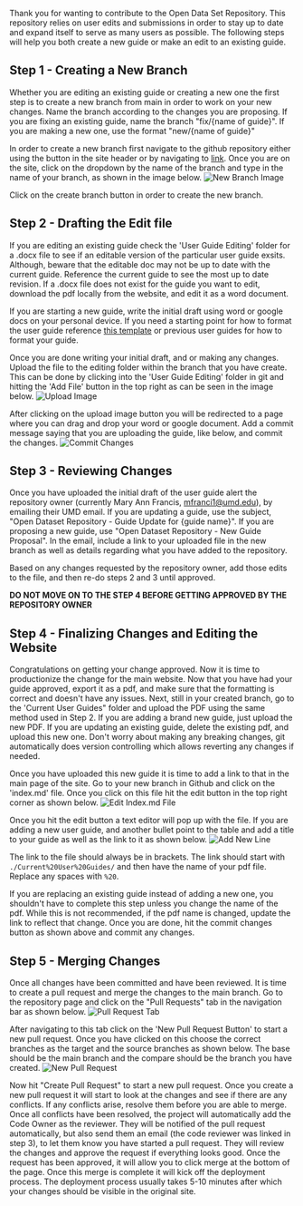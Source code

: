 Thank you for wanting to contribute to the Open Data Set Repository. This repository relies on user edits and submissions in order to stay up to date and expand itself to serve as many users as possible. The following steps will help you both create a new guide or make an edit to an existing guide.

## Step 1 - Creating a New Branch
Whether you are editing an existing guide or creating a new one the first step is to create a new branch from main in order to work on your new changes. Name the branch according to the changes you are proposing. If you are fixing an existing guide, name the branch "fix/{name of guide}". If you are making a new one, use the format "new/{name of guide}"

In order to create a new branch first navigate to the github repository either using the button in the site header or by navigating to [link](https://github.com/opendatasets1/UMD-OpenDataset). Once you are on the site, click on the dropdown by the name of the branch and type in the name of your branch, as shown in the image below.
![New Branch Image](./img/Screenshot%202024-12-02%20at%2010.36.38 AM.png)

Click on the create branch button in order to create the new branch.

## Step 2 - Drafting the Edit file
If you are editing an existing guide check the 'User Guide Editing' folder for a .docx file to see if an editable version of the particular user guide exsits. Although, beware that the editable doc may not be up to date with the current guide. Reference the current guide to see the most up to date revision. If a .docx file does not exist for the guide you want to edit, download the pdf locally from the website, and edit it as a word document.

If you are starting a new guide, write the initial draft using word or google docs on your personal device. If you need a starting point for how to format the user guide reference [this template](./New%20Guide%20Template.md) or previous user guides for how to format your guide.

Once you are done writing your initial draft, and or making any changes. Upload the file to the editing folder within the branch that you have create. This can be done by clicking into the 'User Guide Editing' folder in git and hitting the 'Add File' button in the top right as can be seen in the image below.
![Upload Image](./__img/Screenshot%202024-12-02%20at%2010.52.23 AM.png)

After clicking on the upload image button you will be redirected to a page where you can drag and drop your word or google document. Add a commit message saying that you are uploading the guide, like below, and commit the changes.
![Commit Changes](./img/Screenshot%202024-12-02%20at%2010.55.45 AM.png)

## Step 3 - Reviewing Changes
Once you have uploaded the initial draft of the user guide alert the repository owner (currently Mary Ann Francis, mfranci1@umd.edu), by emailing their UMD email. If you are updating a guide, use the subject, "Open Dataset Repository - Guide Update for {guide name}". If you are proposing a new guide, use "Open Dataset Repository - New Guide Proposal". In the email, include a link to your uploaded file in the new branch as well as details regarding what you have added to the repository.

Based on any changes requested by the repository owner, add those edits to the file, and then re-do steps 2 and 3 until approved.

**DO NOT MOVE ON TO THE STEP 4 BEFORE GETTING APPROVED BY THE REPOSITORY OWNER**

## Step 4 - Finalizing Changes and Editing the Website
Congratulations on getting your change approved. Now it is time to productionize the change for the main website. Now that you have had your guide approved, export it as a pdf, and make sure that the formatting is correct and doesn't have any issues. Next, still in your created branch, go to the 'Current User Guides" folder and upload the PDF using the same method used in Step 2. If you are adding a brand new guide, just upload the new PDF. If you are updating an existing guide, delete the existing pdf, and upload this new one. Don't worry about making any breaking changes, git automatically does version controlling which allows reverting any changes if needed.

Once you have uploaded this new guide it is time to add a link to that in the main page of the site. Go to your new branch in Github and click on the 'index.md' file. Once you click on this file hit the edit button in the top right corner as shown below.
![Edit Index.md File](./img/Screenshot%202024-12-02%20at%2011.14.11 AM.png)

Once you hit the edit button a text editor will pop up with the file. If you are adding a new user guide, and another bullet point to the table and add a title to your guide as well as the link to it as shown below. 
![Add New Line](./img/Screenshot%202024-12-02%20at%2011.17.14 AM.png)

The link to the file should always be in brackets. The link should start with `./Current%20User%20Guides/` and then have the name of your pdf file. Replace any spaces with `%20`.

If you are replacing an existing guide instead of adding a new one, you shouldn't have to complete this step unless you change the name of the pdf. While this is not recommended, if the pdf name is changed, update the link to reflect that change. Once you are done, hit the commit changes button as shown above and commit any changes.

## Step 5 - Merging Changes
Once all changes have been committed and have been reviewed. It is time to create a pull request and merge the changes to the main branch. Go to the repository page and click on the "Pull Requests" tab in the navigation bar as shown below.
![Pull Request Tab](./img/Screenshot%202024-12-02%20at%2011.28.42 AM.png)

After navigating to this tab click on the 'New Pull Request Button' to start a new pull request. Once you have clicked on this choose the correct branches as the target and the source branches as shown below. The base should be the main branch and the compare should be the branch you have created. 
![New Pull Request](./img/Screenshot%202024-12-02%20at%2011.35.38 AM.png)

Now hit "Create Pull Request" to start a new pull request. Once you create a new pull request it will start to look at the changes and see if there are any conflicts. If any conflicts arise, resolve them before you are able to merge. Once all conflicts have been resolved, the project will automatically add the Code Owner as the reviewer. They will be notified of the pull request automatically, but also send them an email (the code reviewer was linked in step 3), to let them know you have started a pull request. They will review the changes and approve the request if everything looks good. Once the request has been approved, it will allow you to click merge at the bottom of the page. Once this merge is complete it will kick off the deployment process. The deployment process usually takes 5-10 minutes after which your changes should be visible in the original site.


